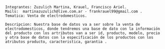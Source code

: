     Integrantes: Zuzulich Martina, Krauel, Francisco Ariel.
    Mails:  martinazuzulich@live.com.ar - frankrauel99@gmail.com . 
    Tematica: Venta de electrodomesticos.

    Descripcion: Nuestra base de datos va a ser sobre la venta de electrodomesticos, donde tendremos una base de dato con la información del producto con los artributos van a ser id, producto, modelo, precio  y otra base de datos con la especificación de los productos con los atributos producto, caracteristica, garantia .
 
